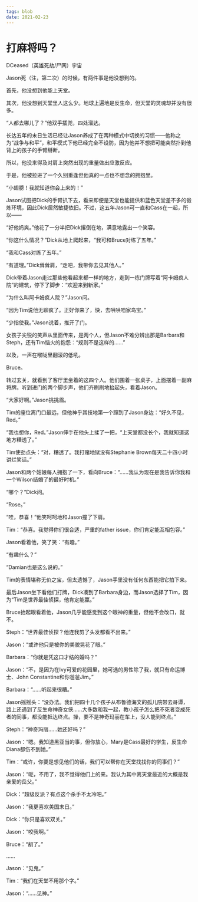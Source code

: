 ```yaml
---
tags: blob
date: 2021-02-23
---
```


# 打麻将吗？

DCeased（英雄死劫/尸网）宇宙



Jason死（注，第二次）的时候，有两件事是他没想到的。

首先，他没想到他能上天堂。

其次，他没想到天堂里人这么少。地球上遍地是反生命，但天堂的灵魂却并没有很多。

“人都去哪儿了？”他双手插兜，四处溜达。

长达五年的末日生活已经让Jason养成了在两种模式中切换的习惯——他称之为“战争与和平”，和平模式下他已经完全不设防，因为他并不想把可能突然扑到他背上的孩子的手臂掰断。

所以，他没来得及对肩上突然出现的重量做出应激反应。

于是，他被拉进了一个久别重逢但他真的一点也不想念的拥抱里。

“小翅膀！我就知道你会上来的！”

Jason试图把Dick的手臂扒下去，看来即便是天堂也能提供和蓝色天堂差不多的锻炼环境，因此Dick居然敏捷依旧。不过，这五年Jason可一直和Cass在一起，所以——

“好他妈爽。”他花了一分半把Dick撂倒在地，满意地露出一个笑容。

“你这什么情况？”Dick从地上爬起来，“我可和Bruce对练了五年。”

“我和Cass对练了五年。”

“有道理。”Dick耸耸肩，“走吧，我带你去见其他人。”



Dick带着Jason走过那些他看起来都一样的地方，走到一栋门牌写着“阿卡姆疯人院”的建筑，停下了脚步：“欢迎来到新家。”

“为什么叫阿卡姆疯人院？”Jason问。

“因为Tim说他无聊疯了。正好你来了，快，去哄哄咱家鸟宝。”

“少指使我。”Jason说着，推开了门。

女孩子尖锐的笑声从里面传来，是两个人，但Jason不难分辨出那是Barbara和Steph，还有Tim恼火的抱怨：“规则不是这样的……”

以及，一声在喉咙里翻滚的低吼。

Bruce。



转过玄关，就看到了客厅里坐着的这四个人。他们围着一张桌子，上面摆着一副麻将牌。听到进门的两个脚步声，他们齐刷刷地抬起头，看着Jason。

“大家好啊。”Jason挑挑眉。

Tim的座位离门口最远，但他神乎其技地第一个蹿到了Jason身边：“好久不见，Red。”

“我也想你，Red。”Jason伸手在他头上揉了一把，“上天堂都没长个，我就知道这地方糟透了。”

Tim使劲点头：“对，糟透了。我打赌地狱没有Stephanie Brown每天二十四小时讲烂笑话。”

Jason和两个姑娘每人拥抱了一下，看向Bruce：“……我认为现在是我告诉你我和一个Wilson结婚了的最好时机。”

“哪个？”Dick问。

“Rose。”

“哇，恭喜！”他笑呵呵地和Jason撞了下肩。

Tim：“恭喜。我觉得你们很合适，严重的father issue，你们肯定能互相包容。”

Jason看着他，笑了笑：“有趣。”

“有趣什么？”

“Damian也是这么说的。”

Tim的表情堪称无价之宝，但太遗憾了，Jason手里没有任何东西能把它拍下来。



最后Jason坐下看他们打牌，Dick凑到了Barbara身边，而Jason选择了Tim，因为“Tim是世界最佳侦探，他肯定能赢。”

Bruce抬起眼看着他，Jason几乎能感觉到这个眼神的重量，但他不会改口，就不。

Steph：“世界最佳侦探？他连我剪了头发都看不出来。”

Jason：“或许他只是被你的美貌晃花了眼。”

Barbara：“你就是凭这口才结的婚吗？”

Jason：“不，是因为在Ivy可爱的花园里，她可选的男性除了我，就只有命运博士、John Constantine和你爸爸Jim。”

Barbara：“……听起来很糟。”

Jason摇摇头：“没办法。我们把四十几个孩子从布鲁德海文的孤儿院带去哥谭，路上还遇到了反生命神奇女侠……大多数和我一起，教小孩子怎么把不死者变成死者的同事，都没能抵达终点。操，要不是神奇玛丽在车上，没人能到终点。”

Steph：“神奇玛丽……她还好吗？”

Jason：“嗯。我知道黑亚当的事，但你放心，Mary是Cass最好的学生，反生命Diana都伤不到她。”

Tim：“或许，你要是想见他们的话，我们可以帮你在天堂找找你的同事们？”

Jason：“呃，不用了，我不觉得他们上的来。我认为其中离天堂最近的大概是我亲爱的岳父。”

Dick：“超级反派？有点这个杀手不太冷吧。”

Jason：“我更喜欢美国末日。”

Dick：“你只是喜欢双关。”

Jason：“咬我啊。”

Bruce：“胡了。”

……

Jason：“见鬼。”

Tim：“我们在天堂不用那个字。”

Jason：“……见神。”

